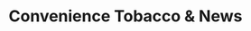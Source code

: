 ---
title: "Convenience Tobacco & News"
url: /toronto/convenience-tobacco-and-news/
shop: convenience
---